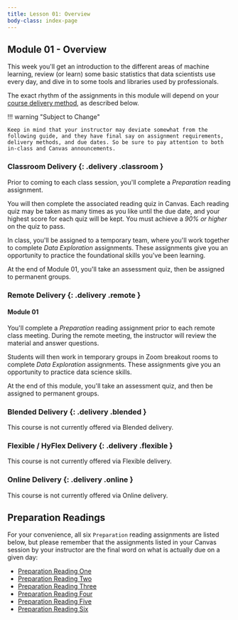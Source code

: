 ```yaml
---
title: Lesson 01: Overview
body-class: index-page
---
```


## Module 01 - Overview

This week you'll get an introduction to the different areas of machine learning, review (or learn) some basic statistics that data scientists use every day, and dive in to some tools and libraries used by professionals.

The exact rhythm of the assignments in this module will depend on your [course delivery method](https://www.byui.edu/registration/when-do-i-register/fall-registration-guide), as described below.

!!! warning "Subject to Change"
	
	Keep in mind that your instructor may deviate somewhat from the following guide, and they have final say on assignment requirements, delivery methods, and due dates. So be sure to pay attention to both in-class and Canvas announcements.

### Classroom Delivery {: .delivery .classroom }

Prior to coming to each class session, you'll complete a *Preparation* reading assignment.

You will then complete the associated reading quiz in Canvas. Each reading quiz may be taken as many times as you like until the due date, and your highest score for each quiz will be kept. You must achieve a *90% or higher* on the quiz to pass. 

In class, you'll be assigned to a temporary team, where you'll work together to complete *Data Exploration* assignments. These assignments give you an opportunity to practice the foundational skills you've been learning.

At the end of Module 01, you'll take an assessment quiz, then be assigned to permanent groups.

### Remote Delivery {: .delivery .remote }

#### Module 01

You'll complete a *Preparation* reading assignment prior to each remote class meeting. During the remote meeting, the instructor will review the material and answer questions. 

Students will then work in temporary groups in Zoom breakout rooms to complete *Data Exploration* assignments. These assignments give you an opportunity to practice data science skills.

At the end of this module, you'll take an assessment quiz, and then be assigned to permanent groups.

### Blended Delivery {: .delivery .blended }

This course is not currently offered via Blended delivery.

### Flexible / HyFlex Delivery {: .delivery .flexible }

This course is not currently offered via Flexible delivery.

### Online Delivery {: .delivery .online }

This course is not currently offered via Online delivery.


## Preparation Readings

For your convenience, all six `Preparation` reading assignments are listed below, but please remember that the assignments listed in your Canvas session by your instructor are the final word on what is actually due on a given day:

* [Preparation Reading One](./preparation-01.html)
* [Preparation Reading Two](./preparation-02.html)
* [Preparation Reading Three](./preparation-03.html)
* [Preparation Reading Four](./preparation-04.html)
* [Preparation Reading Five](./preparation-05.html)
* [Preparation Reading Six](./preparation-06.html)

